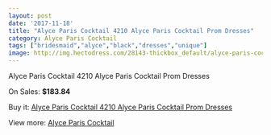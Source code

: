 ```yaml
---
layout: post
date: '2017-11-18'
title: "Alyce Paris Cocktail 4210 Alyce Paris Cocktail Prom Dresses"
category: Alyce Paris Cocktail
tags: ["bridesmaid","alyce","black","dresses","unique"]
image: http://img.hectodress.com/28143-thickbox_default/alyce-paris-cocktail-4210-alyce-paris-cocktail-prom-dresses.jpg
---
```

Alyce Paris Cocktail 4210 Alyce Paris Cocktail Prom Dresses

On Sales: **$183.84**
<a href="https://www.hectodress.com/alyce-paris-cocktail/13129-alyce-paris-cocktail-4210-alyce-paris-cocktail-prom-dresses.html"><amp-img layout="responsive" width="600" height="600" src="//img.hectodress.com/28143-thickbox_default/alyce-paris-cocktail-4210-alyce-paris-cocktail-prom-dresses.jpg" alt="Alyce Paris Cocktail 4210 Alyce Paris Cocktail Prom Dresses 0" /></a>
<a href="https://www.hectodress.com/alyce-paris-cocktail/13129-alyce-paris-cocktail-4210-alyce-paris-cocktail-prom-dresses.html"><amp-img layout="responsive" width="600" height="600" src="//img.hectodress.com/28144-thickbox_default/alyce-paris-cocktail-4210-alyce-paris-cocktail-prom-dresses.jpg" alt="Alyce Paris Cocktail 4210 Alyce Paris Cocktail Prom Dresses 1" /></a>

Buy it: [Alyce Paris Cocktail 4210 Alyce Paris Cocktail Prom Dresses](https://www.hectodress.com/alyce-paris-cocktail/13129-alyce-paris-cocktail-4210-alyce-paris-cocktail-prom-dresses.html "Alyce Paris Cocktail 4210 Alyce Paris Cocktail Prom Dresses")

View more: [Alyce Paris Cocktail](https://www.hectodress.com/204-alyce-paris-cocktail "Alyce Paris Cocktail")